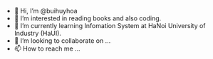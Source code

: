- 👋 Hi, I’m @buihuyhoa
- 👀 I’m interested in reading books and also coding. 
- 🌱 I’m currently learning Infomation System at HaNoi University of Industry (HaUI).
- 💞️ I’m looking to collaborate on ...
- 📫 How to reach me ...

<!---
xatkumaulank/xatkumaulank is a ✨ special ✨ repository because its `README.md` (this file) appears on your GitHub profile.
You can click the Preview link to take a look at your changes.
--->
